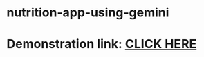 # nutrition-app-using-gemini
# Demonstration link: [CLICK HERE](https://drive.google.com/file/d/1X7iyiE6llR3pIMeDbF5gRnkDuMvMef6V/view?usp=drivesdk)
